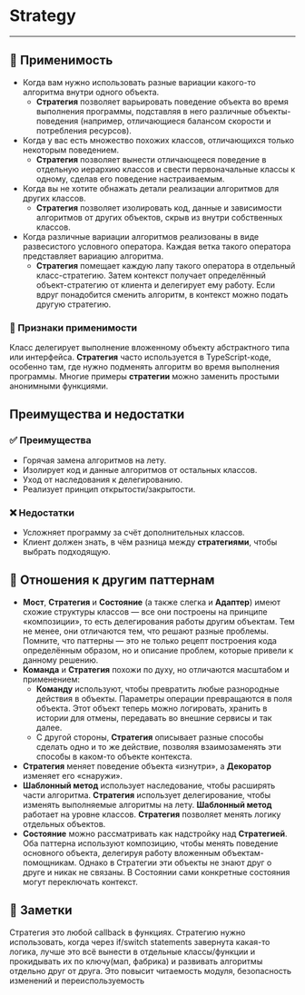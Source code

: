 # Strategy

___

## 🤔 Применимость

- Когда вам нужно использовать разные вариации какого-то алгоритма внутри
одного объекта.
  - **Стратегия** позволяет варьировать поведение объекта во время выполнения
программы, подставляя в него различные объекты-поведения (например,
отличающиеся балансом скорости и потребления ресурсов).
- Когда у вас есть множество похожих классов, отличающихся только некоторым поведением.
  - **Стратегия** позволяет вынести отличающееся поведение в отдельную иерархию
классов и свести первоначальные классы к одному, сделав его поведение настраиваемым.
- Когда вы не хотите обнажать детали реализации алгоритмов для других классов.
  - **Стратегия** позволяет изолировать код, данные и зависимости алгоритмов от
других объектов, скрыв из внутри собственных классов.
- Когда различные вариации алгоритмов реализованы в виде развесистого условного
оператора. Каждая ветка такого оператора представляет вариацию алгоритма.
  - **Стратегия** помещает каждую лапу такого оператора в отдельный
класс-стратегию. Затем контекст получает определённый объект-стратегию от
клиента и делегирует ему работу. Если вдруг понадобится сменить алгоритм, в
контекст можно подать другую стратегию.

### 🎯 Признаки применимости

Класс делегирует выполнение вложенному объекту абстрактного типа или интерфейса.
**Стратегия** часто используется в TypeScript-коде, особенно там, где нужно подменять
алгоритм во время выполнения программы. Многие примеры **стратегии** можно заменить
простыми анонимными функциями.

## Преимущества и недостатки

### ✅ Преимущества

- Горячая замена алгоритмов на лету.
- Изолирует код и данные алгоритмов от остальных классов.
- Уход от наследования к делегированию.
- Реализует принцип открытости/закрытости.

### ❌ Недостатки

- Усложняет программу за счёт дополнительных классов.
- Клиент должен знать, в чём разница между **стратегиями**, чтобы выбрать подходящую.

## 🔁 Отношения к другим паттернам

- **Мост**, **Стратегия** и **Состояние** (а также слегка и **Адаптер**) имеют
схожие структуры классов — все они построены на принципе «композиции», то есть
делегирования работы другим объектам. Тем не менее, они отличаются тем, что
решают разные проблемы. Помните, что паттерны — это не только рецепт построения
кода определённым образом, но и описание проблем, которые привели к данному решению.
- **Команда** и **Стратегия** похожи по духу, но отличаются масштабом и применением:
  - **Команду** используют, чтобы превратить любые разнородные действия в
объекты. Параметры операции превращаются в поля объекта. Этот объект теперь
можно логировать, хранить в истории для отмены, передавать во внешние сервисы и
так далее.
  - С другой стороны, **Стратегия** описывает разные способы сделать одно и то
же действие, позволяя взаимозаменять эти способы в каком-то объекте контекста.
- **Стратегия** меняет поведение объекта «изнутри», а **Декоратор** изменяет
его «снаружи».
- **Шаблонный метод** использует наследование, чтобы расширять части алгоритма.
**Стратегия** использует делегирование, чтобы изменять выполняемые алгоритмы на
лету. **Шаблонный метод** работает на уровне классов. **Стратегия** позволяет
менять логику отдельных объектов.
- **Состояние** можно рассматривать как надстройку над **Стратегией**. Оба
паттерна используют композицию, чтобы менять поведение основного объекта,
делегируя работу вложенным объектам-помощникам. Однако в Стратегии эти объекты
не знают друг о друге и никак не связаны. В Состоянии сами конкретные состояния
могут переключать контекст.

## 📝 Заметки

Стратегия это любой callback в функциях. Стратегию нужно использовать, когда
через if/switch statements завернута какая-то логика, лучше это всё вынести
в отдельные классы/функции и прокидывать их по ключу(мап, фабрика) и развивать
алгоритмы отдельно друг от друга. Это повысит читаемость модуля, безопасность изменений
и переиспользуемость
